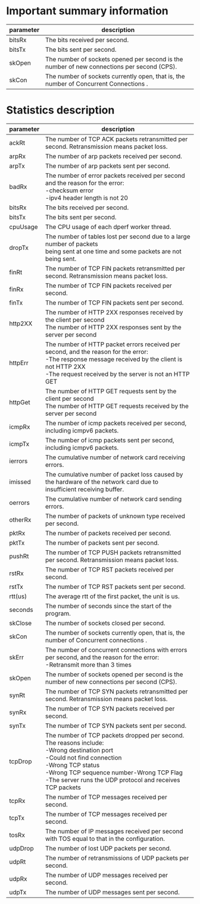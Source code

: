 # Important summary information

| parameter   | description|
|--------|--------------------------------------------------|
| bitsRx | The bits received per second.                |
| bitsTx | The bits sent per second.                                        |
| skOpen | The number of sockets opened per second is the number of new connections per second (CPS).                   |
| skCon  | The number of sockets currently open, that is, the number of Concurrent Connections . |





# Statistics description
| parameter   | description|
|-----------|-------------------------------------------------------------------------------------|
| ackRt     | The number of TCP ACK packets retransmitted per second. Retransmission means packet loss.                                                           |
| arpRx     | The number of arp packets received per second.                                                                      |
| arpTx     | The number of arp packets sent per second.                                                                  |
| badRx     | The number of error packets received per second<br>and the reason for the error:<br>-checksum error<br>-ipv4 header length is not 20                                            |
| bitsRx    | The bits received per second.                                                  |
| bitsTx    | The bits  sent per second.                                                                           |
| cpuUsage  | The CPU usage of each dperf worker thread.                                                            |
| dropTx    | The number of tables lost per second due to a large number of packets<br> being sent at one time and some packets are not being sent.                                                       |
| finRt     | The number of TCP FIN packets retransmitted per second. Retransmission means packet loss.                                                      |
| finRx     | The number of TCP FIN packets received per second.                                                                  |
| finTx     | The number of TCP FIN packets sent per second.                                                                |
| http2XX   | The number of HTTP 2XX responses received by the client per second<br>The number of HTTP 2XX responses sent by the server per second                                           |
| httpErr   | The number of HTTP packet errors received per second, and the reason for the error:<br>-The response message received by the client is not HTTP 2XX<br>-The request received by the server is not an HTTP GET                        |
| httpGet   | The number of HTTP GET requests sent by the client per second<br>The number of HTTP GET requests received by the server per second                                         |
| icmpRx    | The number of icmp packets received per second, including icmpv6 packets.                                                          |
| icmpTx    | The number of icmp packets sent per second, including icmpv6 packets.                                                     |
| ierrors   | The cumulative number of network card receiving errors.                                                                      |
| imissed   | The cumulative number of packet loss caused by the hardware of the network card due to insufficient receiving buffer.                                                        |
| oerrors   | The cumulative number of network card sending errors.                                                                         |
| otherRx   | The number of packets of unknown type received per second.                                                                 |
| pktRx     | The number of packets received per second.                                                                          |
| pktTx     | The number of packets sent per second.                                                                         |
| pushRt    | The number of TCP PUSH packets retransmitted per second. Retransmission means packet loss.                                                       |
| rstRx     | The number of TCP RST packets received per second.                                                                  |
| rstTx     | The number of TCP RST packets sent per second.                                                                   |
| rtt(us)   | The average rtt of the first packet, the unit is us.                                                                      |
| seconds   | The number of seconds since the start of the program.                                                                        |
| skClose   | The number of sockets closed per second.                                                                   |
| skCon     | The number of sockets currently open, that is, the number of Concurrent connections .                                    |
| skErr     | The number of concurrent connections with errors per second, and the reason for the error:<br>-Retransmit more than 3 times                                                           |
| skOpen    | The number of sockets opened per second is the number of new connections per second (CPS).                                                      |
| synRt     | The number of TCP SYN packets retransmitted per second. Retransmission means packet loss.                                                          |
| synRx     | The number of TCP SYN packets received per second.                                                              |
| synTx     | The number of TCP SYN packets sent per second.                                                                 |
| tcpDrop   | The number of TCP packets dropped per second. The reasons include:<br>-Wrong destination port<br>-Could not find connection<br>-Wrong TCP status<br>-Wrong TCP sequence number-Wrong TCP Flag<br>-The server runs the UDP protocol and receives TCP packets |
| tcpRx     | The number of TCP messages received per second.                                                                      |
| tcpTx     | The number of TCP messages received per second.                                                                       |
| tosRx     | The number of IP messages received per second with TOS equal to that in the configuration.                                                        |
| udpDrop   | The number of lost UDP packets per second.                                                                       |
| udpRt     | The number of retransmissions of UDP packets per second.                                                                       |
| udpRx     | The number of UDP messages received per second.                                                                      |
| udpTx     | The number of UDP messages sent per second.                                                                  |
